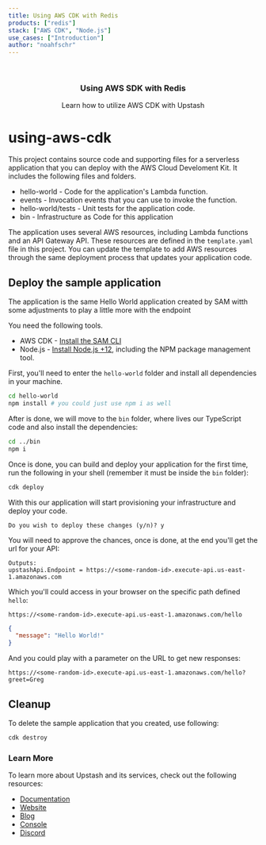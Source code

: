 ```yaml
---
title: Using AWS CDK with Redis
products: ["redis"]
stack: ["AWS CDK", "Node.js"]
use_cases: ["Introduction"]
author: "noahfschr"
---
```


<br />
<div align="center">

  <h3 align="center"> Using AWS SDK with Redis</h3>

  <p align="center">
    Learn how to utilize AWS CDK with Upstash
  </p>
</div>

# using-aws-cdk

This project contains source code and supporting files for a serverless application that you can deploy with the AWS Cloud Develoment Kit. It includes the following files and folders.

- hello-world - Code for the application's Lambda function.
- events - Invocation events that you can use to invoke the function.
- hello-world/tests - Unit tests for the application code.
- bin - Infrastructure as Code for this application

The application uses several AWS resources, including Lambda functions and an API Gateway API. These resources are defined in the `template.yaml` file in this project. You can update the template to add AWS resources through the same deployment process that updates your application code.

## Deploy the sample application

The application is the same Hello World application created by SAM witth some adjustments to play a little more with the endpoint

You need the following tools.

* AWS CDK - [Install the SAM CLI](https://docs.aws.amazon.com/serverless-application-model/latest/developerguide/serverless-sam-cli-install.html)
* Node.js - [Install Node.js +12](https://nodejs.org/en/), including the NPM package management tool.

First, you'll need to enter the `hello-world` folder and install all dependencies in your machine.

```bash
cd hello-world
npm install # you could just use npm i as well
```

After is done, we will move to the `bin` folder, where lives our TypeScript code and also install the dependencies:

```bash
cd ../bin
npm i
```

Once is done, you can build and deploy your application for the first time, run the following in your shell (remember it must be inside the `bin` folder):

```bash
cdk deploy
```

With this our application will start provisioning your infrastructure and deploy your code.

```
Do you wish to deploy these changes (y/n)? y
```

You will need to approve the chances, once is done, at the end you'll get the url for your API:

```
Outputs:
upstashApi.Endpoint = https://<some-random-id>.execute-api.us-east-1.amazonaws.com
```

Which you'll could access in your browser on the specific path defined `hello`:

```
https://<some-random-id>.execute-api.us-east-1.amazonaws.com/hello
```

```json
{
  "message": "Hello World!"
}
```

And you could play with a parameter on the URL to get new responses:

```
https://<some-random-id>.execute-api.us-east-1.amazonaws.com/hello?greet=Greg
```

## Cleanup

To delete the sample application that you created, use following:

```bash
cdk destroy
```

### Learn More

To learn more about Upstash and its services, check out the following resources:

- [Documentation](https://docs.upstash.com)
- [Website](https://upstash.com)
- [Blog](https://upstash.com/blog)
- [Console](https://console.upstash.com)
- [Discord](https://upstash.com/discord)

